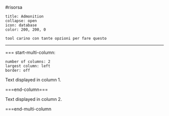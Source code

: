 #risorsa 
```ad-note
title: Admonition
collapse: open 
icon: database
color: 200, 200, 0

tool carino con tante opzioni per fare questo  
```

---


=== start-multi-column: <RegionID>  
```column-settings  
number of columns: 2  
largest column: left  
border: off
```

Text displayed in column 1.

===end-column===

Text displayed in column 2.

===end-multi-column

